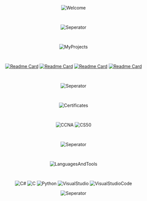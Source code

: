 <div align="center">
  
  ![Welcome](https://user-images.githubusercontent.com/65850970/129520346-9475a7fe-059e-40a2-9e70-9ef902d4e9e2.gif)

</div> <br>

<div align="center">

  ![Seperator](https://user-images.githubusercontent.com/65850970/129520729-45c3f001-131e-42bb-8ba8-cec033712505.gif)
  
</div> <br>

<div align="center">

  ![MyProjects](https://user-images.githubusercontent.com/65850970/129520574-d9d85f10-65fc-4e87-a4b8-0181c2566e88.gif)

</div> <br>

<div align="center">
  
  [![Readme Card](https://github-readme-stats.vercel.app/api/pin/?username=MertGunduz&repo=Alchemist&theme=jolly)](https://github.com/MertGunduz/Alchemist)
  [![Readme Card](https://github-readme-stats.vercel.app/api/pin/?username=MertGunduz&repo=Alchemist&theme=jolly)](https://github.com/MertGunduz/Alchemist)
  [![Readme Card](https://github-readme-stats.vercel.app/api/pin/?username=MertGunduz&repo=Alchemist&theme=jolly)](https://github.com/MertGunduz/Alchemist)
  [![Readme Card](https://github-readme-stats.vercel.app/api/pin/?username=MertGunduz&repo=Alchemist&theme=jolly)](https://github.com/MertGunduz/Alchemist)

</div> <br>

<div align="center">

  ![Seperator](https://user-images.githubusercontent.com/65850970/129520729-45c3f001-131e-42bb-8ba8-cec033712505.gif)

</div> <br> 
  
<div align="center">

  ![Certificates](https://user-images.githubusercontent.com/65850970/129520925-04f721b7-c6cb-4b6b-b188-d52e6cbd3ade.gif)

</div> <br>

<div align="center">
  
  ![CCNA](https://user-images.githubusercontent.com/65850970/129521662-9e5b613f-498f-4e80-96b5-5b381c53d511.png)
  ![CS50](https://user-images.githubusercontent.com/65850970/129521663-f5fb8eb4-9271-4771-99df-341b729b8043.png)

</div> <br>
  
<div align="center">

  ![Seperator](https://user-images.githubusercontent.com/65850970/129520729-45c3f001-131e-42bb-8ba8-cec033712505.gif)

</div> <br>
  
  
<div align="center">

  ![LanguagesAndTools](https://user-images.githubusercontent.com/65850970/129522288-b54062a4-7ad3-4406-846c-d436d05ff247.gif)

</div> <br>
  
<div align="center">

  ![C#](https://user-images.githubusercontent.com/65850970/129522160-3081fbdc-3e04-4434-9d3b-403bcf4232bc.png)
  ![C](https://user-images.githubusercontent.com/65850970/129522162-76df10a6-4838-4acf-867c-a3a156d85abb.png)
  ![Python](https://user-images.githubusercontent.com/65850970/129522165-0edc7bb2-9620-467a-bc9b-75e8444a288e.png)
  ![VisualStudio](https://user-images.githubusercontent.com/65850970/129522167-5edf1085-3018-4c3f-8f0a-a930e2bf03a9.png)
  ![VisualStudioCode](https://user-images.githubusercontent.com/65850970/129522168-8e66544d-9dd1-47d7-bb7d-365be2c955ee.png)
  
</div>
  
<div align="center">

  ![Seperator](https://user-images.githubusercontent.com/65850970/129520729-45c3f001-131e-42bb-8ba8-cec033712505.gif)

</div>
